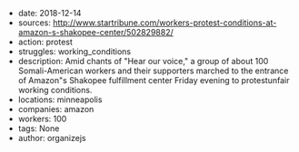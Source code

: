 - date: 2018-12-14
- sources: http://www.startribune.com/workers-protest-conditions-at-amazon-s-shakopee-center/502829882/
- action: protest
- struggles: working_conditions
- description: Amid chants of "Hear our voice," a group of about 100 Somali-American workers and their supporters marched to the entrance of Amazon"s Shakopee fulfillment center Friday evening to protestunfair working conditions.
- locations: minneapolis
- companies: amazon
- workers: 100
- tags: None
- author: organizejs

